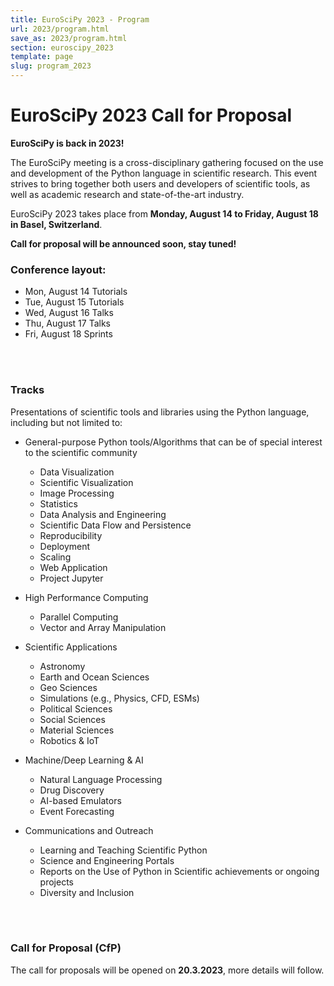 ```yaml
---
title: EuroSciPy 2023 - Program
url: 2023/program.html
save_as: 2023/program.html
section: euroscipy_2023
template: page
slug: program_2023
---
```


# EuroSciPy 2023 Call for Proposal

**EuroSciPy is back in 2023!**

The EuroSciPy meeting is a cross-disciplinary gathering focused on the use and
development of the Python language in scientific research. This event strives
to bring together both users and developers of scientific tools, as well as
academic research and state-of-the-art industry.

EuroSciPy 2023 takes place from **Monday, August 14 to Friday, August 18 in Basel, Switzerland**.

**Call for proposal will be announced soon, stay tuned!**
<br>

### Conference layout:

- Mon, August 14 Tutorials
- Tue, August 15 Tutorials
- Wed, August 16 Talks
- Thu, August 17 Talks
- Fri, August 18 Sprints
<br>
<br>

### Tracks

Presentations of scientific tools and libraries using the Python language,
including but not limited to:

- General-purpose Python tools/Algorithms that can be of special interest to the scientific community
    - Data Visualization
    - Scientific Visualization
    - Image Processing
    - Statistics
    - Data Analysis and Engineering
    - Scientific Data Flow and Persistence
    - Reproducibility
    - Deployment
    - Scaling
    - Web Application
    - Project Jupyter

- High Performance Computing
    - Parallel Computing
    - Vector and Array Manipulation

- Scientific Applications
    - Astronomy
    - Earth and Ocean Sciences
    - Geo Sciences
    - Simulations (e.g., Physics, CFD, ESMs)
    - Political Sciences
    - Social Sciences
    - Material Sciences
    - Robotics & IoT

- Machine/Deep Learning & AI
    - Natural Language Processing
    - Drug Discovery
    - AI-based Emulators
    - Event Forecasting

- Communications and Outreach
    - Learning and Teaching Scientific Python
    - Science and Engineering Portals
    - Reports on the Use of Python in Scientific achievements or ongoing projects
    - Diversity and Inclusion

<!-- - Algorithms implemented or exposed in Python
- Astronomy
- Data Visualisation
- Machine/Deep Learning & AI
- Earth and Ocean Sciences
- Geo Science
- General-purpose Python tools that can be of special interest to the scientific community.
- Image Processing
- Materials Science
- Parallel computing
- Political and Social Sciences
- Project Jupyter
- Reports on the use of Python in scientific achievements or ongoing projects.
- Robotics & IoT
- Scientific data flow and persistence
- Scientific visualization
- Simulation
- Statistics
- Vector and array manipulation
- Web applications and portals for science and engineering
- 3D Printing -->
<br>
<br>

### Call for Proposal (CfP)

The call for proposals will be opened on **20.3.2023**, more details will follow.
